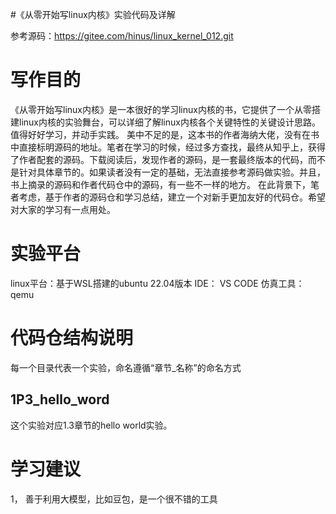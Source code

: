 
#《从零开始写linux内核》实验代码及详解

参考源码：https://gitee.com/hinus/linux_kernel_012.git

# 写作目的


  《从零开始写linux内核》是一本很好的学习linux内核的书，它提供了一个从零搭建linux内核的实验舞台，可以详细了解linux内核各个关键特性的关键设计思路。值得好好学习，并动手实践。
  美中不足的是，这本书的作者海纳大佬，没有在书中直接标明源码的地址。笔者在学习的时候，经过多方查找，最终从知乎上，获得了作者配套的源码。下载阅读后，发现作者的源码，是一套最终版本的代码，而不是针对具体章节的。如果读者没有一定的基础，无法直接参考源码做实验。并且，书上摘录的源码和作者代码仓中的源码，有一些不一样的地方。
  在此背景下，笔者考虑，基于作者的源码仓和学习总结，建立一个对新手更加友好的代码仓。希望对大家的学习有一点用处。

# 实验平台

linux平台：基于WSL搭建的ubuntu 22.04版本
IDE： VS CODE
仿真工具： qemu


# 代码仓结构说明
每一个目录代表一个实验，命名遵循“章节_名称”的命名方式
 ## 1P3_hello_word
这个实验对应1.3章节的hello world实验。


# 学习建议

1， 善于利用大模型，比如豆包，是一个很不错的工具
